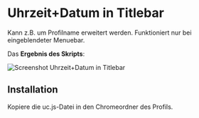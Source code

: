 # Uhrzeit+Datum in Titlebar
Kann z.B. um Profilname erweitert werden. Funktioniert nur bei eingeblendeter Menuebar.

Das **Ergebnis des Skripts**:

![Screenshot Uhrzeit+Datum in Titlebar](https://github.com/ardiman/userChrome.js/raw/master/uhrunddatumintitlebar/scr_uhrdattitle.png)

## Installation
Kopiere die uc.js-Datei in den Chromeordner des Profils.


